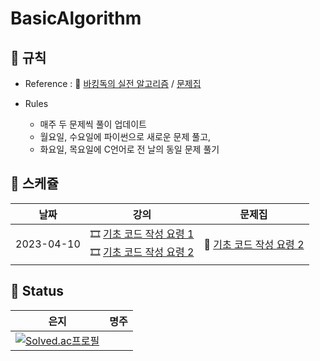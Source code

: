 # BasicAlgorithm

## :pencil: 규칙

- Reference : :book: [바킹독의 실전 알고리즘](https://www.youtube.com/watch?v=LcOIobH7ues&list=PLtqbFd2VIQv4O6D6l9HcD732hdrnYb6CY) / [문제집](https://github.com/encrypted-def/basic-algo-lecture/blob/master/workbook.md)

- Rules 
    - 매주 두 문제씩 풀이 업데이트
    - 월요일, 수요일에 파이썬으로 새로운 문제 풀고,
    - 화요일, 목요일에 C언어로 전 날의 동일 문제 풀기

## :calendar: 스케쥴

|     날짜   |                             강의                             |                            문제집                            |  
| :--------: | :----------------------------------------------------------: | :----------------------------------------------------------: | 
| 2023-04-10 | :film_strip: [기초 코드 작성 요령 1](https://youtu.be/9MMKsrvRiw4)<br>  :film_strip: [기초 코드 작성 요령 2](https://youtu.be/6lhVHP8bkPA) | :bookmark_tabs: [기초 코드 작성 요령 2](https://www.acmicpc.net/workbook/view/7306) |



## :1st_place_medal: Status
|                             은지                             |                             명주                             |                             
| :----------------------------------------------------------: | :----------------------------------------------------------: | 
|[![Solved.ac프로필](http://mazassumnida.wtf/api/generate_badge?boj=kuman5262)](https://solved.ac/kuman5262) |          |